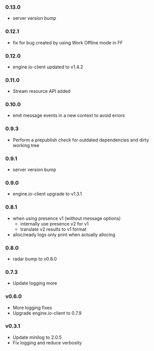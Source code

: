 ### 0.13.0
* server version bump

### 0.12.1
* fix for bug created by using Work Offline mode in FF

### 0.12.0
* engine.io-client updated to v1.4.2

### 0.11.0
* Stream resource API added

### 0.10.0
* emit message events in a new context to avoid errors

### 0.9.3
* Perform a prepublish check for outdated dependencies and dirty working tree

### 0.9.1
* server version bump

### 0.9.0
* engine.io-client upgrade to v1.3.1

### 0.8.1
 - when using presence v1 (without message options)
    - internally use presence v2 for v1
    - translate v2 results to v1 format
 - alloc/ready logs only print when actually allocing

### 0.8.0
 - radar bump to v0.8.0

### 0.7.3
 - Update logging more

### v0.6.0
 - More logging fixes
 - Upgrade engine.io-client to 0.7.9

### v0.3.1
 - Update minilog to 2.0.5
 - Fix logging and reduce verbosity
